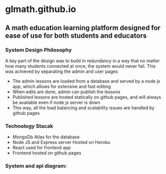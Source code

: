 # glmath.github.io
## A math education learning platform designed for ease of use for both students and educators


### System Design Philosophy
A key part of the design was to build in redundancy in a way that no matter how many students connected at once, the system would never fail. 
This was achieved by separating the admin and user pages
- The admin lessons are loaded from a database and served by a node js app, which allows for extensive and fast editing 
- When edits are done, admin can publish the lessons
- Published lessons are hosted statically on github pages, and will always be available even if node js server is down
- This way, all the load balancing and scalability issues are handled by github pages

### Technology Stacak
- MongoDb Atlas for the database
- Node JS and Express server Hosted on Heroku 
- React used for frontend app
- Frontend hosted on github pages


### System and api diagram:

